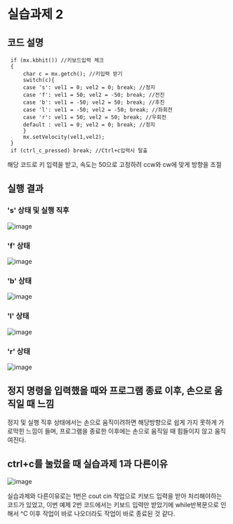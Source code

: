 # 실습과제 2

## 코드 설명

     if (mx.kbhit()) //키보드입력 체크
     {
         char c = mx.getch(); //키입력 받기
         switch(c){
         case 's': vel1 = 0; vel2 = 0; break; //정지
         case 'f': vel1 = 50; vel2 = -50; break; //전진
         case 'b': vel1 = -50; vel2 = 50; break; //후진
         case 'l': vel1 = -50; vel2 = -50; break; //좌회전
         case 'r': vel1 = 50; vel2 = 50; break; //우회전
         default : vel1 = 0; vel2 = 0; break; //정지
         }
         mx.setVelocity(vel1,vel2);
     }
     if (ctrl_c_pressed) break; //Ctrl+c입력시 탈출

해당 코드로 키 입력을 받고, 속도는 50으로 고정하려 ccw와 cw에 맞게 방향을 조절

## 실행 결과

### 's' 상태 및 실행 직후
![image](https://github.com/user-attachments/assets/ee2af0de-6cf0-4ed0-b0be-1f825a4a1378)

### 'f' 상태
![image](https://github.com/user-attachments/assets/691b0f3f-7a79-4aa1-8a4d-b64c14ed6fd8)

### 'b' 상태
![image](https://github.com/user-attachments/assets/62cfcc9a-5f74-4c04-a52b-34da89953324)

### 'l' 상태
![image](https://github.com/user-attachments/assets/28abff5a-3712-4c6e-b764-616cad67f047)

### 'r' 상태
![image](https://github.com/user-attachments/assets/a4e3f869-04a8-47f6-bfd9-4cab88fc30e6)

## 정지 명령을 입력했을 때와 프로그램 종료 이후, 손으로 움직일 때 느낌

정지 및 실행 직후 상태에서는 손으로 움직이려하면 해당방향으로 쉽게 가지 못하게 가로막힌 느낌이 들며,
프로그램을 종료한 이후에는 손으로 움직일 때 힘들이지 않고 움직여진다.

## ctrl+c를 눌렀을 때 실습과제 1과 다른이유

![image](https://github.com/user-attachments/assets/3cffd617-1c07-4960-b972-e86da63a08cd)

실습과제와 다른이유로는 1번은 cout cin 작업으로 키보드 입력을 받아 처리해야하는 코드가 있었고, 이번 예제 2번 코드에서는 키보드 입력만 받았기에 while반복문으로 인해서 ^C 이후 작업이 바로 나오더라도 작업이 바로 종료된 것 같다.



